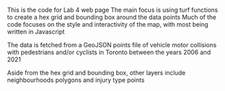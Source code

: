 This is the code for Lab 4 web page
The main focus is using turf functions to create a hex grid and bounding box around the data points
Much of the code focuses on the style and interactivity of the map, with most being written in Javascript 

The data is fetched from a GeoJSON points file of vehicle motor collisions with pedestrians and/or cyclists in Toronto between the years 2006 and 2021

Aside from the hex grid and bounding box, other layers include neighbourhoods polygons and injury type points
